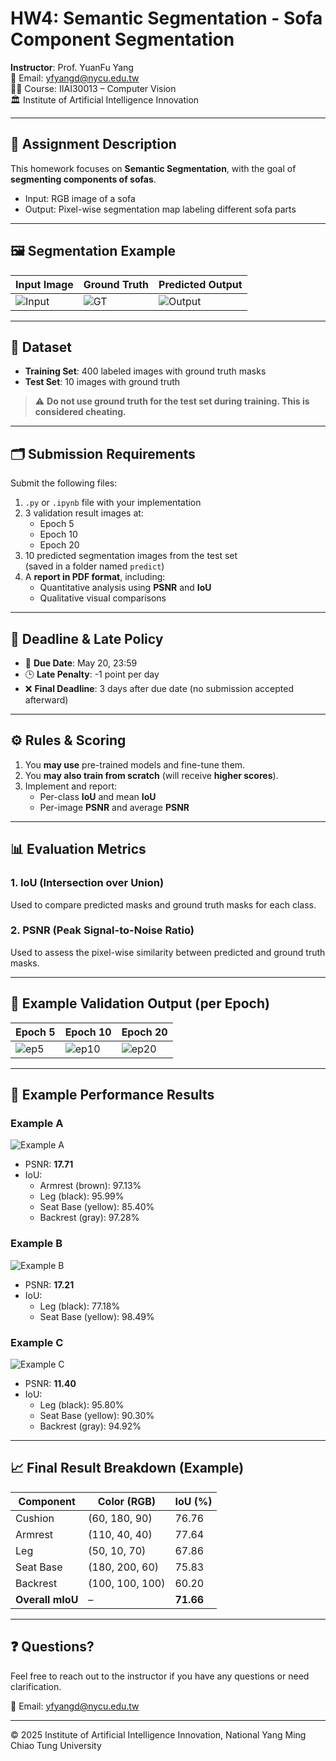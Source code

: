 # HW4: Semantic Segmentation - Sofa Component Segmentation

**Instructor**: Prof. YuanFu Yang  
📧 Email: yfyangd@nycu.edu.tw  
🧑‍🏫 Course: IIAI30013 – Computer Vision  
🏛️ Institute of Artificial Intelligence Innovation

---

## 📘 Assignment Description

This homework focuses on **Semantic Segmentation**, with the goal of **segmenting components of sofas**.

- Input: RGB image of a sofa  
- Output: Pixel-wise segmentation map labeling different sofa parts

---

## 🖼️ Segmentation Example

| Input Image | Ground Truth | Predicted Output |
|-------------|--------------|------------------|
| ![Input](https://drive.google.com/uc?export=view&id=1ny_p8P2sLOxnk_jDtOK1ynzxFyPR3umC) | ![GT](https://drive.google.com/uc?export=view&id=1pTFZLKo_6noF4uLAdbx-wJK54Ryd_T_d) | ![Output](https://drive.google.com/uc?export=view&id=1O8VAsMb0lKzsPvdDffGTES6Fie0Kyzkk) |

---

## 📁 Dataset

- **Training Set**: 400 labeled images with ground truth masks
- **Test Set**: 10 images with ground truth

> ⚠️ **Do not use ground truth for the test set during training. This is considered cheating.**

---

## 🗂️ Submission Requirements

Submit the following files:

1. `.py` or `.ipynb` file with your implementation
2. 3 validation result images at:
   - Epoch 5
   - Epoch 10
   - Epoch 20
3. 10 predicted segmentation images from the test set  
   (saved in a folder named `predict`)
4. A **report in PDF format**, including:
   - Quantitative analysis using **PSNR** and **IoU**
   - Qualitative visual comparisons

---

## 📆 Deadline & Late Policy

- 📅 **Due Date**: May 20, 23:59
- 🕒 **Late Penalty**: -1 point per day
- ❌ **Final Deadline**: 3 days after due date (no submission accepted afterward)

---

## ⚙️ Rules & Scoring

1. You **may use** pre-trained models and fine-tune them.
2. You **may also train from scratch** (will receive **higher scores**).
3. Implement and report:
   - Per-class **IoU** and mean **IoU**
   - Per-image **PSNR** and average **PSNR**

---

## 📊 Evaluation Metrics

### 1. IoU (Intersection over Union)

Used to compare predicted masks and ground truth masks for each class.

### 2. PSNR (Peak Signal-to-Noise Ratio)

Used to assess the pixel-wise similarity between predicted and ground truth masks.

---

## 🧪 Example Validation Output (per Epoch)

| Epoch 5 | Epoch 10 | Epoch 20 |
|---------|----------|----------|
| ![ep5](https://drive.google.com/uc?export=view&id=12RSdCIZdZDH2R7jWqwFQ2pdF21G6sfml) | ![ep10](https://drive.google.com/uc?export=view&id=1sbQla6kTO4ShAB_VVI8x1j6-ZH_QqpL1) | ![ep20](https://drive.google.com/uc?export=view&id=1d3lCJfMcXdolP0XRDHpUnoOHmgpB2BQB) |

---

## 🎯 Example Performance Results

### Example A

![Example A](https://drive.google.com/uc?export=view&id=11HTFhjpjeQILEZPGncWqtPdoTJGvM5WK)

- PSNR: **17.71**
- IoU:
  - Armrest (brown): 97.13%
  - Leg (black): 95.99%
  - Seat Base (yellow): 85.40%
  - Backrest (gray): 97.28%

### Example B

![Example B](https://drive.google.com/uc?export=view&id=1rBU72f3l0dGvJEvJVqKsuMudNLPi3C1u)

- PSNR: **17.21**
- IoU:
  - Leg (black): 77.18%
  - Seat Base (yellow): 98.49%

### Example C

![Example C](https://drive.google.com/uc?export=view&id=1dZSK0ZbJArXt-uJ6bE9bwg3we-ghv0Uc)

- PSNR: **11.40**
- IoU:
  - Leg (black): 95.80%
  - Seat Base (yellow): 90.30%
  - Backrest (gray): 94.92%

---

## 📈 Final Result Breakdown (Example)

| Component        | Color (RGB)       | IoU (%) |
|------------------|------------------|---------|
| Cushion          | (60, 180, 90)     | 76.76   |
| Armrest          | (110, 40, 40)     | 77.64   |
| Leg              | (50, 10, 70)      | 67.86   |
| Seat Base        | (180, 200, 60)    | 75.83   |
| Backrest         | (100, 100, 100)   | 60.20   |
| **Overall mIoU** | –                | **71.66** |

---

## ❓ Questions?

Feel free to reach out to the instructor if you have any questions or need clarification.

📧 Email: yfyangd@nycu.edu.tw

---

© 2025 Institute of Artificial Intelligence Innovation, National Yang Ming Chiao Tung University

